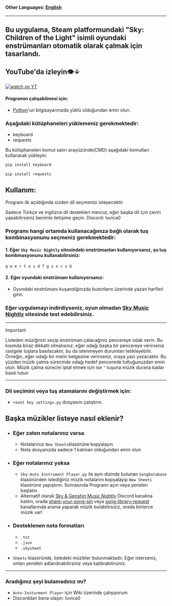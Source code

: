 #### Other Languages: [English](https://github.com/MERT-CKR/Sky-Instrument-Player/blob/main/README.md)

---
## Bu uygulama, Steam platformundaki "Sky: Children of the Light" isimli oyundaki enstrümanları otomatik olarak çalmak için tasarlandı. 

## YouTube'da izleyin👁️↓
[![watch on YT](https://i3.ytimg.com/vi/ZUfYclM6AHA/maxresdefault.jpg)](https://www.youtube.com/watch?v=ZUfYclM6AHA)




#### Programın çalışabilmesi için:
* [Python](https://www.python.org)'un bilgisayarınızda yüklü olduğundan emin olun.
### Aşağıdaki kütüphaneleri yüklemeniz gerekmektedir:
* keyboard
* requests


Bu kütüphaneleri komut satırı arayüzünde(CMD) aşağıdaki komutları kullanarak yükleyin:

```cmd
pip install keyboard
```

```cmd
pip install requests
```

## Kullanım:

Program ilk açıldığında sizden dil seçmenizi isteyecektir.

Sadece Türkçe ve ingilizce dil destekleri mevcut, eğer başka dil için çeviri yapabilirseniz benimle iletişime geçin. Discord: luvica0


### Programı hangi ortamda kullanacağınıza bağlı olarak tuş kombinasyonunu seçmeniz gerekmektedir:

#### 1. Eğer `Sky Music Nightly` sitesindeki enstrümanları kullanıyorsanız, şu tuş kombinasyonunu kullanabilirsiniz:

`
q w e r t a s d f g z x c v b
`

#### 2. Eğer oyundaki enstrümanı kullanıyorsanız:
* Oyundaki enstrümanı kuşandığınızda butonların üzerinde yazan harfleri girin.


### Eğer uygulamayı indirdiyseniz, oyun olmadan [Sky Music Nightly](https://specy.github.io/skyMusic/) sitesinde test edebilirsiniz.

---
>[!IMPORTANT]
> Listeden müziğinizi seçip enstrüman çalacağınız pencereye odak verin. Bu kısımda biraz dikkatli olmalısınız; eğer odağı başka bir pencereye verirseniz rastgele tuşlara basılacaktır, bu da istenmeyen durumları tetikleyebilir. 
Örneğin, eğer odağı bir metin belgesine verirseniz, oraya yazı yazacaktır. Bu yüzden müzik çalma sürecinde odağı hedef pencerede tuttuğunuzdan emin olun. Müzik çalma sürecini iptal etmek için ise `"` tuşuna müzik durana kadar basılı tutun

---
### Dil seçimini veya tuş atamalarını değiştirmek için:
* `reset key settings.py` dosyasını çalıştırın.



## Başka müzikler listeye nasıl eklenir?

* ### Eğer zaten notalarınız varsa
    * Notalarınızı `New Sheets`klasörüne kopyalayın 
    * Nota dosyanızda sadece 1 katman olduğundan emin olun

* ### Eğer notalarınız yoksa
    * `Sky-Auto Instrument Player.py` ile aynı dizinde bulunan `SongDatabase` klasöründen istediğiniz müzik notalarını kopyalayıp `New Sheets` klasörüne yapıştırın. Sonrasında Programı açın veya yeniden başlatın.
    * Alternatif olarak [Sky & Genshin Music Nightly](https://discord.gg/Arsf65YYHq) Discord kanalına katılın, orada [share-your-song-sm](https://discordapp.com/channels/706253814910550118/706508410329235526) veya [song-library-request](https://discordapp.com/channels/706253814910550118/730884082258673715) kanallarında arama yaparak müzik bulabilirsiziz, orada binlerce müzik var!

* ### Desteklenen nota formatları
    * `.txt`
    * `.json`
    * `.skysheet`



* `Sheets` klasöründe, listedeki müzikler bulunmaktadır. Eğer isterseniz, onları yeniden adlandırabilirsiniz veya kaldırabilirsiniz.


---

### Aradığınız şeyi bulamadınız mı?
* `Auto-Insturment Player` için Wiki üzerinde çalışıyorum 
* Discorddan bana ulaşın: luvica0



